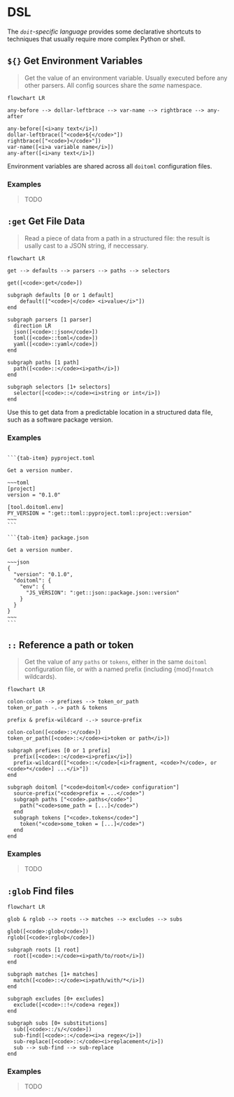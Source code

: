 # DSL

The _`doit`-specific language_ provides some declarative shortcuts to techniques that
usually require more complex Python or shell.

## `${}` Get Environment Variables

> Get the value of an environment variable. Usually executed before any other parsers.
> All config sources share the _same_ namespace.

<div class="jp-Mermaid">

```{mermaid}
flowchart LR

any-before --> dollar-leftbrace --> var-name --> rightbrace --> any-after

any-before([<i>any text</i>])
dollar-leftbrace(["<code>${</code>"])
rightbrace(["<code>}</code>"])
var-name([<i>a variable name</i>])
any-after([<i>any text</i>])
```

</div>

Environment variables are shared across all `doitoml` configuration files.

### Examples

> TODO

## `:get` Get File Data

> Read a piece of data from a path in a structured file: the result is usally cast to a
> JSON string, if neccessary.

<div class="jp-Mermaid">

```{mermaid}
flowchart LR

get --> defaults --> parsers --> paths --> selectors

get([<code>:get</code>])

subgraph defaults [0 or 1 default]
    default(["<code>|</code> <i>value</i>"])
end

subgraph parsers [1 parser]
  direction LR
  json([<code>::json</code>])
  toml([<code>::toml</code>])
  yaml([<code>::yaml</code>])
end

subgraph paths [1 path]
  path([<code>::</code><i>path</i>])
end

subgraph selectors [1+ selectors]
  selector([<code>::</code><i>string or int</i>])
end
```

</div>

Use this to get data from a predictable location in a structured data file, such as a
software package version.

### Examples

````{tab-set}

```{tab-item} pyproject.toml

Get a version number.

~~~toml
[project]
version = "0.1.0"

[tool.doitoml.env]
PY_VERSION = ":get::toml::pyproject.toml::project::version"
~~~
```

```{tab-item} package.json

Get a version number.

~~~json
{
  "version": "0.1.0",
  "doitoml": {
    "env": {
      "JS_VERSION": ":get::json::package.json::version"
    }
  }
}
~~~
```

````

## `::` Reference a path or token

> Get the value of any `paths` or `tokens`, either in the same `doitoml` configuration
> file, or with a named prefix (including {mod}`fnmatch` wildcards).

<div class="jp-Mermaid">

```{mermaid}
flowchart LR

colon-colon --> prefixes --> token_or_path
token_or_path -.-> path & tokens

prefix & prefix-wildcard -.-> source-prefix

colon-colon([<code>::</code>])
token_or_path([<code>::</code><i>token or path</i>])

subgraph prefixes [0 or 1 prefix]
  prefix([<code>::</code><i>prefix</i>])
  prefix-wildcard(["<code>::</code>[<i>fragment, <code>?</code>, or <code>*</code>] ...</i>"])
end

subgraph doitoml ["<code>doitoml</code> configuration"]
  source-prefix("<code>prefix = ...</code>")
  subgraph paths ["<code>.paths</code>"]
    path("<code>some_path = [...]</code>")
  end
  subgraph tokens ["<code>.tokens</code>"]
    token("<code>some_token = [...]</code>")
  end
end
```

</div>

### Examples

> TODO

## `:glob` Find files

<div class="jp-Mermaid">

```{mermaid}
flowchart LR

glob & rglob --> roots --> matches --> excludes --> subs

glob([<code>:glob</code>])
rglob([<code>:rglob</code>])

subgraph roots [1 root]
  root([<code>::</code><i>path/to/root</i>])
end

subgraph matches [1+ matches]
  match([<code>::</code><i>path/with/*</i>])
end

subgraph excludes [0+ excludes]
  exclude([<code>::!</code>a regex])
end

subgraph subs [0+ substitutions]
  sub([<code>::/s/</code>])
  sub-find([<code>::</code><i>a regex</i>])
  sub-replace([<code>::</code><i>replacement</i>])
  sub --> sub-find --> sub-replace
end
```

</div>

### Examples

> TODO
